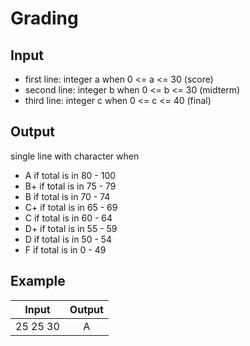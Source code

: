 # Grading
## Input
- first line:  integer a when 0 <= a <= 30 (score)
- second line: integer b when 0 <= b <= 30 (midterm)
- third line:  integer c when 0 <= c <= 40 (final)

## Output
single line with character when
- A  if total is in 80 - 100
- B+ if total is in 75 - 79
- B  if total is in 70 - 74
- C+ if total is in 65 - 69
- C  if total is in 60 - 64
- D+ if total is in 55 - 59
- D  if total is in 50 - 54
- F  if total is in  0 - 49

## Example
|Input|Output|
|:---:|:----:|
|25 25 30|A|
